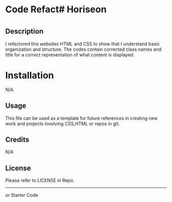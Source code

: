 # Code Refact# Horiseon
# <Horiseon>

## Description


I refactored this websites HTML and CSS to show that I understand basic organization and structure. The codes contain corrected class names and title for a correct representation of what content is displayed.

# Installation

N/A

## Usage

This file can be used as a template for future references in creating new work and projects involving CSS,HTML or repos in git.

## Credits

N/A

## License

Please refer to LICENSE in Repo.

---
or Starter Code
